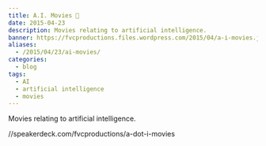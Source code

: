 ```yaml
---
title: A.I. Movies 🎥
date: 2015-04-23
description: Movies relating to artificial intelligence.
banner: https://fvcproductions.files.wordpress.com/2015/04/a-i-movies.jpeg
aliases:
  - /2015/04/23/ai-movies/
categories:
  - blog
tags:
  - AI
  - artificial intelligence
  - movies
---
```


Movies relating to artificial intelligence.

//speakerdeck.com/fvcproductions/a-dot-i-movies
